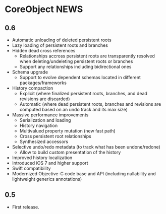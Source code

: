 CoreObject NEWS
===============

0.6
---

- Automatic unloading of deleted persistent roots
- Lazy loading of persistent roots and branches
- Hidden dead cross references
    - Relationships accross persistent roots are transparently resolved when deleting/undeleting persistent roots or branches
    - Support any relationships including bidirectional ones
- Schema upgrade
    - Support to evolve dependent schemas located in different packages/frameworks
- History compaction
    - Explicit (where finalized persistent roots, branches, and dead revisions are discarded)
    - Automatic (where dead persistent roots, branches and revisions are computed based on an undo track and its max size)
- Massive performance improvements
    - Serialization and loading
    - History navigation
    - Multivalued property mutation (new fast path)
    - Cross persistent root relationships
    - Synthesized accessors
- Selective undo/redo metadata (to track what has been undone/redone)
    - Allow to build custom presentation of the history
- Improved history localization
- Introduced iOS 7 and higher support
- Swift compatibility
- Modernized Objective-C code base and API (including nullability and lightweight generics annotations)

0.5
---

- First release.
